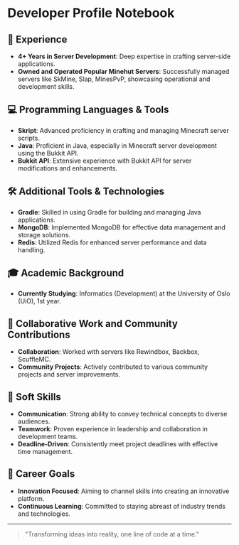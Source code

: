 # Developer Profile Notebook

## 🚀 Experience
- **4+ Years in Server Development**: Deep expertise in crafting server-side applications.
- **Owned and Operated Popular Minehut Servers**: Successfully managed servers like SkMine, Slap, MinesPvP, showcasing operational and development skills.

## 💻 Programming Languages & Tools
- **Skript**: Advanced proficiency in crafting and managing Minecraft server scripts.
- **Java**: Proficient in Java, especially in Minecraft server development using the Bukkit API.
- **Bukkit API**: Extensive experience with Bukkit API for server modifications and enhancements.

## 🛠️ Additional Tools & Technologies
- **Gradle**: Skilled in using Gradle for building and managing Java applications.
- **MongoDB**: Implemented MongoDB for effective data management and storage solutions.
- **Redis**: Utilized Redis for enhanced server performance and data handling.

## 🎓 Academic Background
- **Currently Studying**: Informatics (Development) at the University of Oslo (UiO), 1st year.

## 🤝 Collaborative Work and Community Contributions
- **Collaboration**: Worked with servers like Rewindbox, Backbox, ScuffleMC.
- **Community Projects**: Actively contributed to various community projects and server improvements.

## 🌟 Soft Skills
- **Communication**: Strong ability to convey technical concepts to diverse audiences.
- **Teamwork**: Proven experience in leadership and collaboration in development teams.
- **Deadline-Driven**: Consistently meet project deadlines with effective time management.

## 🎯 Career Goals
- **Innovation Focused**: Aiming to channel skills into creating an innovative platform.
- **Continuous Learning**: Committed to staying abreast of industry trends and technologies.

---
> "Transforming ideas into reality, one line of code at a time."
